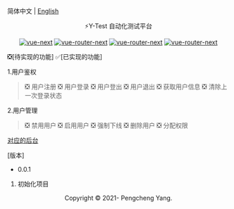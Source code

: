 简体中文 | [English](./readme.en.md)
<p align="center">
  ⚡Y-Test 自动化测试平台
</p>
<p align="center">
  <a href="https://github.com/vuejs/vue-next"><img src="https://img.shields.io/badge/vue--next-3.0.5-brightgreen" alt="vue-next"></a>
  <a href="https://github.com/vuejs/vue-router-next"><img src="https://img.shields.io/badge/vue--router--next-4.0.6-brightgreen" alt="vue-router-next"></a>
  <a href="https://github.com/vuejs/vuex/tree/4.0"><img src="https://img.shields.io/badge/vuex-4.0.0-brightgreen" alt="vue-router-next"></a>
  <a href="https://github.com/element-plus/element-plus"><img src="https://img.shields.io/badge/element--plus-1.0.2--beta.41-brightgreen" alt="vue-router-next"></a>
</p>


❎[待实现的功能]
✅[已实现的功能]

1.用户鉴权
>❎ 用户注册
❎ 用户登录 
❎ 用户登出 
❎ 用户退出 
❎ 获取用户信息 
❎ 清除上一次登录状态

2.用户管理
> ❎ 禁用用户
❎ 启用用户
❎ 强制下线 
❎ 删除用户
❎ 分配权限






 [对应的后台](https://github.com/yangpengcheng/pytest_web "pytest-web")


 [版本]
 - 0.0.1 
 1. 初始化项目


<p align="center">Copyright © 2021- Pengcheng Yang.</p>
